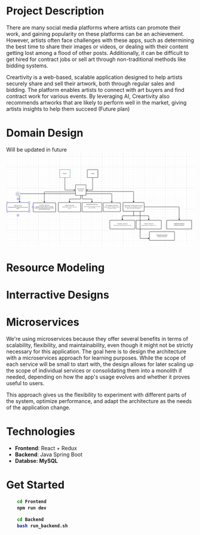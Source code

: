 # Project Description
There are many social media platforms where artists can promote their work, and gaining popularity on these platforms can be an achievement. However, artists often face challenges with these apps, such as determining the best time to share their images or videos, or dealing with their content getting lost among a flood of other posts. Additionally, it can be difficult to get hired for contract jobs or sell art through non-traditional methods like bidding systems.

Creartivity is a web-based, scalable application designed to help artists securely share and sell their artwork, both through regular sales and bidding. The platform enables artists to connect with art buyers and find contract work for various events. By leveraging AI, Creartivity also recommends artworks that are likely to perform well in the market, giving artists insights to help them succeed (Future plan)

# Domain Design
<p> Will be updated in future
<img src= "assests/domain.png" alt = "domain">

# Resource Modeling



# Interractive Designs


# Microservices

We're using microservices because they offer several benefits in terms of scalability, flexibility, and maintainability, even though it might not be strictly necessary for this application. The goal here is to design the architecture with a microservices approach for learning purposes. While the scope of each service will be small to start with, the design allows for later scaling up the scope of individual services or consolidating them into a monolith if needed, depending on how the app's usage evolves and whether it proves useful to users.

This approach gives us the flexibility to experiment with different parts of the system, optimize performance, and adapt the architecture as the needs of the application change.



# Technologies
- <b>Frontend</b>: React + Redux
- <b>Backend</b>: Java Spring Boot
- <b> Databse<b>: MySQL

# Get Started
```bash
    cd Frontend
    npm run dev
```
```bash
    cd Backend
    bash run_backend.sh
```

